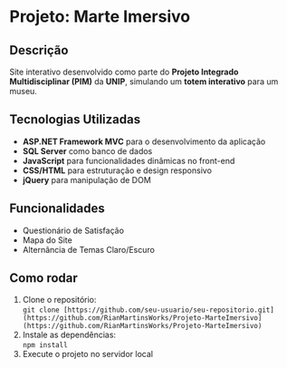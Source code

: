 # Projeto: Marte Imersivo

## Descrição
Site interativo desenvolvido como parte do **Projeto Integrado Multidisciplinar (PIM)** da **UNIP**, simulando um **totem interativo** para um museu. 

## Tecnologias Utilizadas
- **ASP.NET Framework MVC** para o desenvolvimento da aplicação
- **SQL Server** como banco de dados
- **JavaScript** para funcionalidades dinâmicas no front-end
- **CSS/HTML** para estruturação e design responsivo
- **jQuery** para manipulação de DOM

## Funcionalidades
- Questionário de Satisfação
- Mapa do Site
- Alternância de Temas Claro/Escuro

## Como rodar
1. Clone o repositório:  
   `git clone [https://github.com/seu-usuario/seu-repositorio.git](https://github.com/RianMartinsWorks/Projeto-MarteImersivo](https://github.com/RianMartinsWorks/Projeto-MarteImersivo)`
2. Instale as dependências:  
   `npm install`  
3. Execute o projeto no servidor local
